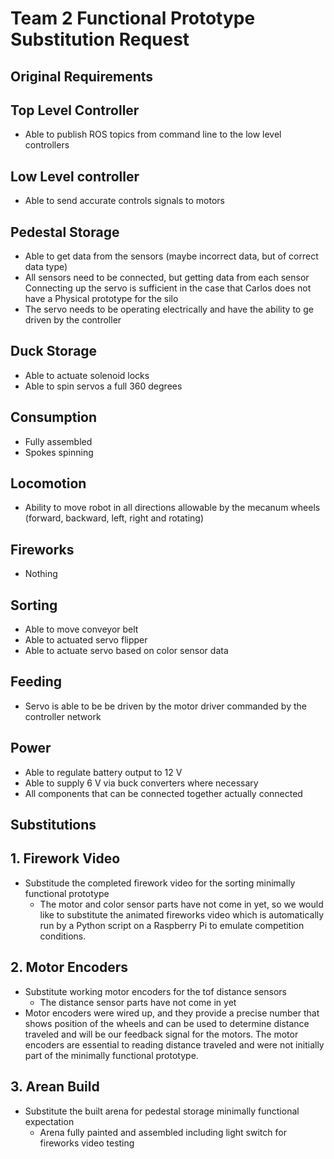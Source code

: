 # Team 2 Functional Prototype Substitution Request

## **Original Requirements**
## Top Level Controller
- Able to publish ROS topics from command line to the low level controllers
## Low Level controller
- Able to send accurate controls signals to motors
## Pedestal Storage
- Able to get data from the sensors (maybe incorrect data, but of correct data type)
- All sensors need to be connected, but getting data from each sensor
Connecting up the servo is sufficient in the case that Carlos does not have a Physical prototype for the silo
- The servo needs to be operating electrically and have the ability to ge driven by the controller
## Duck Storage
- Able to actuate solenoid locks
- Able to spin servos a full 360 degrees
## Consumption
- Fully assembled
- Spokes spinning
## Locomotion
- Ability to move robot in all directions allowable by the mecanum wheels (forward, backward, left, right and rotating)
## Fireworks
- Nothing
## Sorting
- Able to move conveyor belt
- Able to actuated servo flipper
- Able to actuate servo based on color sensor data
## Feeding
- Servo is able to be be driven by the motor driver commanded by the controller network
## Power
- Able to regulate battery output to 12 V
- Able to supply 6 V via buck converters where necessary
- All components that can be connected together actually connected


## **Substitutions**

## 1. Firework Video
- Substitude the completed firework video for the sorting minimally functional prototype
  - The motor and color sensor parts have not come in yet, so we would like to substitute the animated fireworks video which is automatically run by a Python script on a Raspberry Pi to emulate competition conditions.  

## 2. Motor Encoders
- Substitute working motor encoders for the tof distance sensors
  - The distance sensor parts have not come in yet
- Motor encoders were wired up, and they provide a precise number that shows position of the wheels and can be used to determine distance traveled and will be our feedback signal for the motors. The motor encoders are essential to reading distance traveled and were not initially part of the minimally functional prototype. 

## 3. Arean Build
- Substitute the built arena for pedestal storage minimally functional expectation
  - Arena fully painted and assembled including light switch for fireworks video testing
